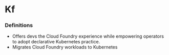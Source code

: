 # Kf

### Definitions
* Offers devs the Cloud Foundry experience while empowering operators to adopt declarative Kubernetes practice.
* Migrates Cloud Foundry workloads to Kubernetes
